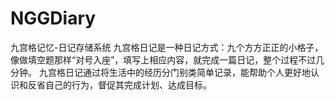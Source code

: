 # NGGDiary
九宫格记忆-日记存储系统
   九宫格日记是一种日记方式：九个方方正正的小格子，像做填空题那样“对号入座”，填写上相应内容，就完成一篇日记，整个过程不过几分钟。
九宫格日记通过将生活中的经历分门别类简单记录，能帮助个人更好地认识和反省自己的行为，督促其完成计划、达成目标。

